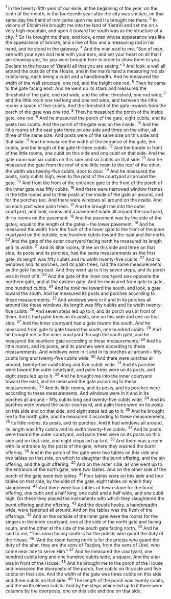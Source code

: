 <sup>1</sup> In the twenty-fifth year of our exile, at the beginning of the year, on the tenth of the month, in the fourteenth year after the city was smitten, on that same day the hand of יהוה came upon me and He brought me there.
<sup>2</sup> In visions of Elohim He brought me into the land of Yisra’ĕl and set me on a very high mountain, and upon it toward the south was as the structure of a city.
<sup>3</sup> So He brought me there, and look, a man whose appearance was like the appearance of bronze, and a line of flax and a measuring rod in his hand, and he stood in the gateway.
<sup>4</sup> And the man said to me, “Son of man, see with your eyes and hear with your ears, and set your heart on all that I am showing you, for you were brought here in order to show them to you. Declare to the house of Yisra’ĕl all that you are seeing.”
<sup>5</sup> And look: a wall all around the outside of the House, and in the man’s hand a measuring rod six cubits long, each being a cubit and a handbreadth. And he measured the width of the wall structure, one rod, and the height one rod.
<sup>6</sup> Then he came to the gate facing east. And he went up its stairs and measured the threshold of the gate, one rod wide, and the other threshold, one rod wide,
<sup>7</sup> and the little room one rod long and one rod wide, and between the little rooms a space of five cubits. And the threshold of the gate inwards from the porch of the gate was one rod.
<sup>8</sup> Then he measured the porch of the inside gate, one rod.
<sup>9</sup> And he measured the porch of the gate, eight cubits, and its posts two cubits. And the porch of the gate was on the inside.
<sup>10</sup> And the little rooms of the east gate three on one side and three on the other, all three of the same size. And posts were of the same size on this side and that side.
<sup>11</sup> And he measured the width of the entrance of the gate, ten cubits, and the length of the gate thirteen cubits.
<sup>12</sup> And the border in front of the little rooms, one cubit on this side and one cubit on that side. And the gate room was six cubits on this side and six cubits on that side.
<sup>13</sup> And he measured the gate from the roof of one little room to the roof of the other, the width was twenty-five cubits, door to door.
<sup>14</sup> And he measured the posts, sixty cubits high, even to the post of the courtyard all around the gate.
<sup>15</sup> And from the front of the entrance gate to the front of the porch of the inner gate was fifty cubits.
<sup>16</sup> And there were narrowed window frames in the little rooms and to their posts at the inside of the gate all around, and for the porches too. And there were windows all around on the inside. And on each post were palm trees.
<sup>17</sup> And he brought me into the outer courtyard, and look, rooms and a pavement made all around the courtyard, thirty rooms on the pavement.
<sup>18</sup> And the pavement was by the side of the gates, equal to the length of the gates – the lower pavement.
<sup>19</sup> And he measured the width from the front of the lower gate to the front of the inner courtyard on the outside, one hundred cubits toward the east and the north.
<sup>20</sup> And the gate of the outer courtyard facing north he measured its length and its width.
<sup>21</sup> And its little rooms, three on this side and three on that side, its posts and its porches, had the same measurements as the first gate, its length was fifty cubits and its width twenty-five cubits.
<sup>22</sup> And its windows and its porches, and its palm trees, had the same measurements as the gate facing east. And they went up to it by seven steps, and its porch was in front of it.
<sup>23</sup> And the gate of the inner courtyard was opposite the northern gate, and at the eastern gate. And he measured from gate to gate, one hundred cubits.
<sup>24</sup> And he took me toward the south, and look, a gate toward the south. And he measured its posts and porches according to these measurements.
<sup>25</sup> And windows were in it and in its porches all around like those windows, its length was fifty cubits and its width twenty-five cubits.
<sup>26</sup> And seven steps led up to it, and its porch was in front of them. And it had palm trees on its posts, one on this side and one on that side.
<sup>27</sup> And the inner courtyard had a gate toward the south. And he measured from gate to gate toward the south, one hundred cubits.
<sup>28</sup> And he brought me to the inner courtyard through the south gate, and he measured the southern gate according to these measurements.
<sup>29</sup> And its little rooms, and its posts, and its porches were according to these measurements. And windows were in it and in its porches all around – fifty cubits long and twenty-five cubits wide.
<sup>30</sup> And there were porches all around, twenty-five cubits long and five cubits wide.
<sup>31</sup> And its porches were toward the outer courtyard, and palm trees were on its posts, and eight steps led up to it.
<sup>32</sup> And he brought me into the inner courtyard toward the east, and he measured the gate according to these measurements.
<sup>33</sup> And its little rooms, and its posts, and its porches were according to these measurements. And windows were in it and in its porches all around – fifty cubits long and twenty-five cubits wide.
<sup>34</sup> And its porches were toward the outer courtyard, and palm trees were on its posts on this side and on that side, and eight steps led up to it.
<sup>35</sup> And he brought me to the north gate, and he measured it according to these measurements,
<sup>36</sup> its little rooms, its posts, and its porches. And it had windows all around, its length was fifty cubits and its width twenty-five cubits.
<sup>37</sup> And its posts were toward the outer courtyard, and palm trees were on its posts on this side and on that side, and eight steps led up to it.
<sup>38</sup> And there was a room with its entrance by the posts of the gate, where they washed the burnt offering.
<sup>39</sup> And in the porch of the gate were two tables on this side and two tables on that side, on which to slaughter the burnt offering, and the sin offering, and the guilt offering.
<sup>40</sup> And on the outer side, as one went up to the entrance of the north gate, were two tables. And on the other side of the porch of the gate were two tables.
<sup>41</sup> Four tables were on this side and four tables on that side, by the side of the gate, eight tables on which they slaughtered.
<sup>42</sup> And there were four tables of hewn stone for the burnt offering, one cubit and a half long, one cubit and a half wide, and one cubit high. On these they placed the instruments with which they slaughtered the burnt offering and the offering.
<sup>43</sup> And the double hooks, a handbreadth wide, were fastened all around. And on the tables was the flesh of the offerings.
<sup>44</sup> And on the outside of the inner gate were the rooms for the singers in the inner courtyard, one at the side of the north gate and facing south, and the other at the side of the south gate facing north.
<sup>45</sup> And he said to me, “This room facing south is for the priests who guard the duty of the House.
<sup>46</sup> “And the room facing north is for the priests who guard the duty of the altar, they are the sons of Tsaḏoq, from the sons of Lĕwi, who come near יהוה to serve Him.”
<sup>47</sup> And he measured the courtyard, one hundred cubits long and one hundred cubits wide, a square. And the altar was in front of the House.
<sup>48</sup> And he brought me to the porch of the House and measured the doorposts of the porch, five cubits on this side and five cubits on that side. And the width of the gate was three cubits on this side and three cubits on that side.
<sup>49</sup> The length of the porch was twenty cubits, and the width eleven cubits. And by the steps which led up to it there were columns by the doorposts, one on this side and one on that side.
